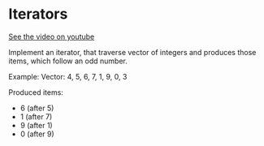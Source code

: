 # Iterators

[See the video on youtube](https://www.youtube.com/watch?v=pgFWz0jgqMU)

Implement an iterator, that traverse vector of integers and produces those items,
which follow an odd number.

Example:
Vector: 4, 5, 6, 7, 1, 9, 0, 3

Produced items:
* 6 (after 5)
* 1 (after 7)
* 9 (after 1)
* 0 (after 9)
